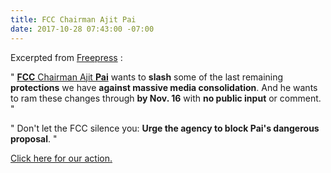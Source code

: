 ```yaml
---
title: FCC Chairman Ajit Pai
date: 2017-10-28 07:43:00 -07:00
---
```


Excerpted from [Freepress](https://www.freepress.net/?akid=6960.10679315.XYvDfN&rd=1&t=3) :

"   [**FCC** Chairman Ajit **Pai**](https://www.fcc.gov/about/leadership/ajit-pai) wants to **slash** some of the last remaining **protections** we have **against massive media consolidation**. And he wants to ram these changes through **by Nov. 16** with **no public input** or comment.  "

"   Don't let the FCC silence you: **Urge the agency to block Pai's dangerous proposal**.   "

[Click here for our action.](http://act.freepress.net/sign/consol_pai_ownership/?t=2&akid=6960%2E10679315%2EXYvDfN)

